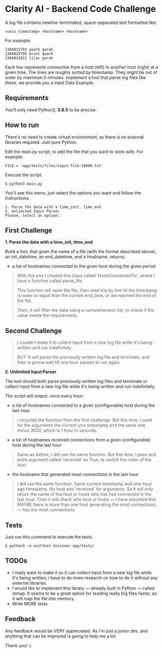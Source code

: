# Clarity AI -  Backend Code Challenge

A log file contains newline-terminated, space-separated text formatted like:

`<unix_timestamp> <hostname> <hostname>`

For example:

```
1366815793 quark garak
1366815795 brunt quark
1366815811 lilac garak
```

Each line represents connection from a host (left) to another host (right) at a given time. The lines are
roughly sorted by timestamp. They might be out of order by maximum 5 minutes.
Implement a tool that parse log files like these, we provide you a input Data Example.

Requirements
----

You'll only need Python3, **3.8.5** to be precise.

How to run
----

There's no need to create virtual environment, as there is no external libraries required. Just pure Python.

Edit the main.py script, to add the file that you want to work with. For example:

```
FILE = 'app/tests/files/input-file-10000.txt'
```

Execute the script.

```
$ python3 main.py
```

You'll see this menu, just select the options you want and follow the instructions.

```
1. Parse the data with a time_init, time_end
2. Unlimited Input Parser
Please, select an option:
```

First Challenge
---

**1. Parse the data with a time_init, time_end**

Build a tool, that given the name of a file (with the format described above), an init_datetime, an end_datetime, and a Hostname, returns:

  - a list of hostnames connected to the given host during the given period

> With this one I created this class called 'HostsConnectedTo', where I have a function called parse_file.
>
> This function will open the file, then read line by line till the timestamp is lower or equal than the current end_time, or we reached the end of the file.
>
> Then, it will filter the data using a comprehension list, to check if the value meets the requirements.

Second Challenge
---

> I couldn't make it to collect input from a new log file while it's being written and run indefinitely.
>
> BUT: It will parse the previously written log file and terminate, and then is gonna wait till one hour passes to run again.

**2. Unlimited Input Parser**

The tool should both parse previously written log files and terminate or collect input from a new log file while it's being written and run indefinitely.

The script will output, once every hour:
  - a list of hostnames connected to a given (configurable) host during the last hour
  > I recycled the function from the first challenge. But this time, I used for the arguments the current unix timestamp and the same one minus 3600, which is 1 hour in seconds.
  - a list of hostnames received connections from a given (configurable) host during the last hour
  > Same as before, I did use the same function. But this time, I pass and extra argument called 'received' as True, to switch the index of the host.
  - the hostname that generated most connections in the last hour
  > I did use the same function. Same current timestamp and one-hour ago timestamp. No host and 'received' for arguments. So it will only return the name of the host or hosts who has had connected in the last hour. Then it will check who host or hosts  — I have assumed that MAYBE there is more than one host generating the most connections. — has the most connections.



Tests
---

Just run this commend to execute the tests.

```
$ python3 -m unittest discover app/tests/
```

TODOs
---
  - I really want to make it so it can collect input from a new log file while it's being written, I have to do more research on how to do it without any external libraries.
  - I would like to implement this library — already built in Python — called mmap. It seems to be a great option for reading really big files faster, as it will map the file into memory.
  - Write MORE tests.

Feedback
---

Any feedback would be VERY appreciated. As I'm just a junior dev, and anything that can be improved is going to help me a lot.

Thank you! :)